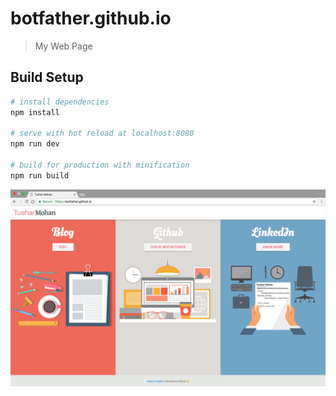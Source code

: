 # botfather.github.io

> My Web Page 

## Build Setup

``` bash
# install dependencies
npm install

# serve with hot reload at localhost:8080
npm run dev

# build for production with minification
npm run build
```

![Alt text](/page_screen.png?raw=true "Screen Shot")

